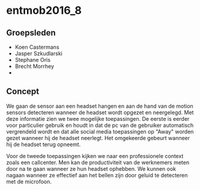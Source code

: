 # entmob2016_8
## Groepsleden
- Koen Castermans
- Jasper Szkudlarski
- Stephane Oris
- Brecht Morrhey
- 
## Concept
We gaan de sensor aan een headset hangen en aan de hand van de motion sensors detecteren wanneer de headset wordt opgezet en neergelegd. Met deze informatie zien we twee mogelijke toepassingen. De eerste is eerder voor particulier gebruik en houdt in dat de pc van de gebruiker automatisch vergrendeld wordt en dat alle social media toepassingen op "Away" worden gezet wanneer hij de headset neerlegt. Het omgekeerde gebeurt wanneer hij de headset terug opneemt.

Voor de tweede toepassingen kijken we naar een professionele context zoals een callcenter. Men kan de productiviteit van de werknemers meten door na te gaan wanneer ze hun headset ophebben. We kunnen ook nagaan wanneer ze effectief aan het bellen zijn door geluid te detecteren met de microfoon.
